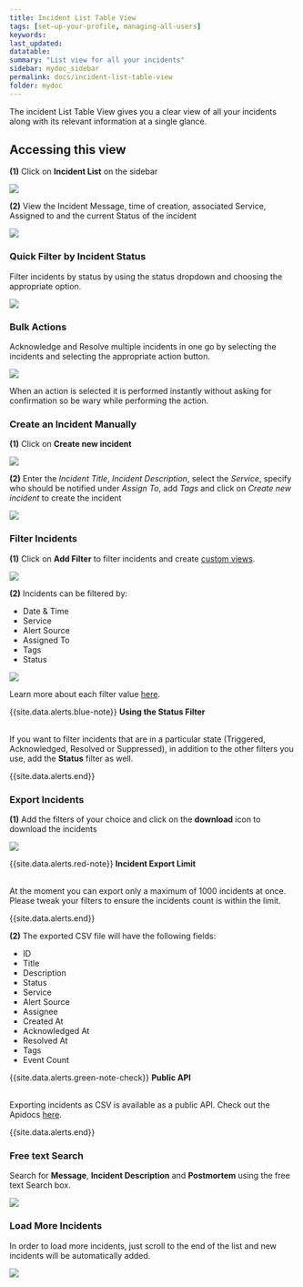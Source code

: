 ```yaml
---
title: Incident List Table View
tags: [set-up-your-profile, managing-all-users]
keywords: 
last_updated: 
datatable: 
summary: "List view for all your incidents"
sidebar: mydoc_sidebar
permalink: docs/incident-list-table-view
folder: mydoc
---
```


The incident List Table View gives you a clear view of all your incidents along with its relevant information at a single glance. 

## Accessing this view

**(1)** Click on **Incident List** on the sidebar

![](images/incident_list_1.png)

**(2)** View the Incident Message, time of creation, associated Service, Assigned to and the current Status of the incident

![](images/incident_list_2.png)

### Quick Filter by Incident Status

Filter incidents by status by using the status dropdown and choosing the appropriate option.

![](images/incident_list_3.png)

### Bulk Actions

Acknowledge and Resolve multiple incidents in one go by selecting the incidents and selecting the appropriate action button.

![](images/incident_list_4.png)

When an action is selected it is performed instantly without asking for confirmation so be wary while performing the action.

### Create an Incident Manually

**(1)** Click on **Create new incident** 

![](images/incident_list_5.png)

**(2)** Enter the *Incident Title*, *Incident Description*, select the *Service*, specify who should be notified under *Assign To*, add *Tags* and click on *Create new incident* to create the incident

![](images/incident_list_6.png)

### Filter Incidents

**(1)** Click on **Add Filter** to filter incidents and create [custom views](save-filter-view). 

![](images/incident_list_7.png)

**(2)** Incidents can be filtered by:
- Date & Time
- Service
- Alert Source
- Assigned To
- Tags
- Status

![](images/incident_list_8.png)

Learn more about each filter value [here](filter-incidents).

{{site.data.alerts.blue-note}}
<b>Using the Status Filter</b><br/><br/>
<p>If you want to filter incidents that are in a particular state (Triggered, Acknowledged, Resolved or Suppressed), in addition to the other filters you use, add the <b>Status</b> filter as well.</p>
{{site.data.alerts.end}}

### Export Incidents

**(1)** Add the filters of your choice and click on the **download** icon to download the incidents

![](images/incident_list_9.png)

{{site.data.alerts.red-note}}
<b>Incident Export Limit</b><br/><br/>
<p>At the moment you can export only a maximum of 1000 incidents at once. Please tweak your filters to ensure the incidents count is within the limit.</p>
{{site.data.alerts.end}}

**(2)** The exported CSV file will have the following fields:

- ID
- Title
- Description
- Status
- Service
- Alert Source
- Assignee
- Created At
- Acknowledged At
- Resolved At
- Tags
- Event Count

{{site.data.alerts.green-note-check}}
<b>Public API</b><br/><br/>
<p>Exporting incidents as CSV is available as a public API. Check out the Apidocs <a href="https://apidocs.squadcast.com/#3d00d5c6-6b9b-410c-a11b-0da72c60d419" target="_blank">here</a>.</p>
{{site.data.alerts.end}}

### Free text Search 

Search for **Message**, **Incident Description** and **Postmortem** using the free text Search box.

![](images/incident_list_10.png)

### Load More Incidents

In order to load more incidents, just scroll to the end of the list and new incidents will be automatically added.

![](images/incident_list_11.png)